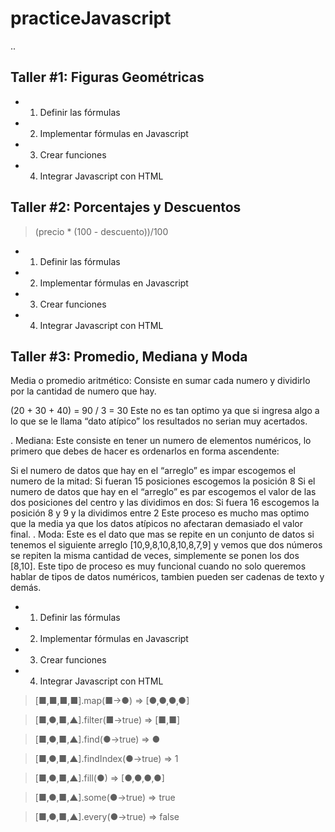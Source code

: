# practiceJavascript

..

## Taller #1: Figuras Geométricas

-   1. Definir las fórmulas
-   2. Implementar fórmulas en Javascript
-   3. Crear funciones
-   4. Integrar Javascript con HTML

## Taller #2: Porcentajes y Descuentos

> (precio \* (100 - descuento))/100

-   1. Definir las fórmulas
-   2. Implementar fórmulas en Javascript
-   3. Crear funciones
-   4. Integrar Javascript con HTML

## Taller #3: Promedio, Mediana y Moda

Media o promedio aritmético: Consiste en sumar cada numero y dividirlo por la cantidad de numero que hay.

(20 + 30 + 40) = 90 / 3 = 30
Este no es tan optimo ya que si ingresa algo a lo que se le llama “dato atípico” los resultados no serian muy acertados.

.
Mediana: Este consiste en tener un numero de elementos numéricos, lo primero que debes de hacer es ordenarlos en forma ascendente:

Si el numero de datos que hay en el “arreglo” es impar escogemos el numero de la mitad: Si fueran 15 posiciones escogemos la posición 8
Si el numero de datos que hay en el “arreglo” es par escogemos el valor de las dos posiciones del centro y las dividimos en dos: Si fuera 16 escogemos la posición 8 y 9 y la dividimos entre 2
Este proceso es mucho mas optimo que la media ya que los datos atípicos no afectaran demasiado el valor final.
.
Moda: Este es el dato que mas se repite en un conjunto de datos si tenemos el siguiente arreglo [10,9,8,10,8,10,8,7,9] y vemos que dos números se repiten la misma cantidad de veces, simplemente se ponen los dos [8,10].
Este tipo de proceso es muy funcional cuando no solo queremos hablar de tipos de datos numéricos, tambien pueden ser cadenas de texto y demás.

-   1. Definir las fórmulas
-   2. Implementar fórmulas en Javascript
-   3. Crear funciones
-   4. Integrar Javascript con HTML

> [■,■,■,■].map(■→●) ⇒ [●,●,●,●]

> [■,●,■,▲].filter(■→true) ⇒ [■,■]

> [■,●,■,▲].find(●→true) ⇒ ●

> [■,●,■,▲].findIndex(●→true) ⇒ 1

> [■,●,■,▲].fill(●) ⇒ [●,●,●,●]

> [■,●,■,▲].some(●→true) ⇒ true

> [■,●,■,▲].every(●→true) ⇒ false
